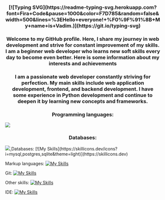<h3 align="center">[![Typing SVG](https://readme-typing-svg.herokuapp.com?font=Fira+Code&pause=1000&color=F7D785&random=false&width=500&lines=%3EHello+everyone!+%F0%9F%91%8B+My+name+is+Vadim.)](https://git.io/typing-svg)</h3>
<h3 align="center">Welcome to my GitHub profile. Here, I share my journey in web development and strive for constant improvement of my skills. I am a beginner web developer who learns new soft skills every day to become even better. Here is some information about my interests and achievements</h3>

<h3 align="center">I am a passionate web developer constantly striving for perfection. My main skills include web application development, frontend, and backend development. I have some experience in Python development and continue to deepen it by learning new concepts and frameworks.</h3>

<p align="center">
  <h3 align="center">Programming languages: </h3>
  <a href="https://skillicons.dev">
    <img src="https://skillicons.dev/icons?i=js,django,flask,py&theme=light" />
  </a>
</p>

<h3 align="center">Databases: </h3>
  <a href="https://skillicons.dev">
    <img src="https://skillicons.dev/icons?i=mysql,postgres,sqlite&theme=light" />
  </a>
Databases:
[![My Skills](https://skillicons.dev/icons?i=mysql,postgres,sqlite&theme=light)](https://skillicons.dev)

Markup languages:
[![My Skills](https://skillicons.dev/icons?i=html,css&theme=light)](https://skillicons.dev)

Git:
[![My Skills](https://skillicons.dev/icons?i=git,github,githubactions,gitlab&theme=light)](https://skillicons.dev)

Other skills:
[![My Skills](https://skillicons.dev/icons?i=figma,docker,discord,bots&theme=light)](https://skillicons.dev)

IDE:
[![My Skills](https://skillicons.dev/icons?i=idea,sublime,visualstudio,vscode,&theme=light)](https://skillicons.dev)


